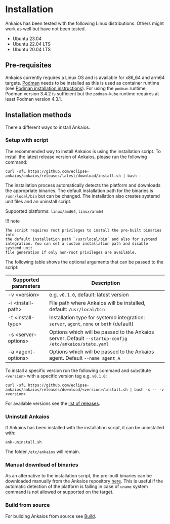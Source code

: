 # Installation

Ankaios has been tested with the following Linux distributions. Others might
work as well but have not been tested.

* Ubuntu 23.04
* Ubuntu 22.04 LTS
* Ubuntu 20.04 LTS

## Pre-requisites

Ankaios currently requires a Linux OS and is available for x86_64 and arm64
targets. [Podman](https://podman.io) needs to be installed as this is used as 
container runtime
(see [Podman installation instructions](https://podman.io/docs/installation)).
For using the `podman` runtime, Podman version 3.4.2 is sufficient but the
`podman-kube` runtime requires at least Podman version 4.3.1.

## Installation methods

There a different ways to install Ankaios.

### Setup with script

The recommended way to install Ankaios is using the installation script.
To install the latest release version of Ankaios, please run the following command:

```shell
curl -sfL https://github.com/eclipse-ankaios/ankaios/releases/latest/download/install.sh | bash -
```

The installation process automatically detects the platform and downloads the appropriate binaries.
The default installation path for the binaries is `/usr/local/bin` but can be changed.
The installation also creates systemd unit files and an uninstall script.

Supported platforms: `linux/amd64`, `linux/arm64`

!!! note

    The script requires root privileges to install the pre-built binaries into
    the default installation path `/usr/local/bin` and also for systemd
    integration. You can set a custom installation path and disable systemd unit
    file generation if only non-root privileges are available.

The following table shows the optional arguments that can be passed to the script:

| Supported parameters | Description |
| --- | --- |
| -v <version\> | e.g. `v0.1.0`, default: latest version |
| -i <install-path\> | File path where Ankaios will be installed, default: `/usr/local/bin` |
| -t <install-type\> | Installation type for systemd integration: `server`, `agent`, `none` or `both` (default) |
| -s <server-options\> | Options which will be passed to the Ankaios server. Default `--startup-config /etc/ankaios/state.yaml` |
| -a <agent-options\> | Options which will be passed to the Ankaios agent. Default `--name agent_A` |

To install a specific version run the following command and substitute `<version>` with a specific version tag e.g. `v0.1.0`:

```shell
curl -sfL https://github.com/eclipse-ankaios/ankaios/releases/download/<version>/install.sh | bash -s -- -v <version>
```

For available versions see the [list of releases](https://github.com/eclipse-ankaios/ankaios/tags).

### Uninstall Ankaios

If Ankaios has been installed with the installation script, it can be uninstalled with:

```shell
ank-uninstall.sh
```

The folder `/etc/ankaios` will remain.

### Manual download of binaries

As an alternative to the installation script, the pre-built binaries can be downloaded manually from the Ankaios repository [here](https://github.com/eclipse-ankaios/ankaios/releases).
This is useful if the automatic detection of the platform is failing in case of `uname` system command is not allowed or supported on the target.

### Build from source

For building Ankaios from source see [Build](../development/build.md).
